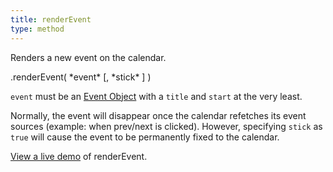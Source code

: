```yaml
---
title: renderEvent
type: method
---
```


Renders a new event on the calendar.

<div class='spec' markdown='1'>
.renderEvent( *event* [, *stick* ] )
</div>

`event` must be an [Event Object](event-object) with a `title` and `start` at the very least.

Normally, the event will disappear once the calendar refetches its event sources (example: when prev/next is clicked). However, specifying `stick` as `true` will cause the event to be permanently fixed to the calendar.

[View a live demo](renderEvent-demo) of renderEvent.
